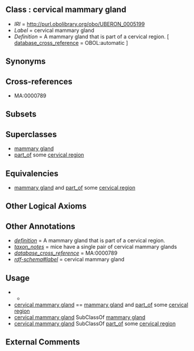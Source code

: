 
## Class : cervical mammary gland

 * *IRI* = http://purl.obolibrary.org/obo/UBERON_0005199
 * *Label* = cervical mammary gland
 * *Definition* = A mammary gland that is part of a cervical region. [ [database_cross_reference](../../ef/oboInOwl#hasDbXref.md) = OBOL:automatic ]

## Synonyms


## Cross-references

 * MA:0000789

## Subsets


## Superclasses

 * [mammary gland](../../UBERON/11/UBERON_0001911.md)
 * [part_of](../../BFO/50/BFO_0000050.md) some [cervical region](../../UBERON/34/UBERON_0005434.md)

## Equivalencies

 * [mammary gland](../../UBERON/11/UBERON_0001911.md) and [part_of](../../BFO/50/BFO_0000050.md) some [cervical region](../../UBERON/34/UBERON_0005434.md)

## Other Logical Axioms


## Other Annotations

 * *[definition](../../IAO/15/IAO_0000115.md)* = A mammary gland that is part of a cervical region.
 * *[taxon_notes](../../UBPROP/08/UBPROP_0000008.md)* = mice have a single pair of cervical mammary glands
 * *[database_cross_reference](../../ef/oboInOwl#hasDbXref.md)* = MA:0000789
 * *[rdf-schema#label](../../el/rdf-schema#label.md)* = cervical mammary gland

## Usage

 * -
 * [cervical mammary gland](../../UBERON/99/UBERON_0005199.md) == [mammary gland](../../UBERON/11/UBERON_0001911.md) and [part_of](../../BFO/50/BFO_0000050.md) some [cervical region](../../UBERON/34/UBERON_0005434.md)
 * [cervical mammary gland](../../UBERON/99/UBERON_0005199.md) SubClassOf [mammary gland](../../UBERON/11/UBERON_0001911.md)
 * [cervical mammary gland](../../UBERON/99/UBERON_0005199.md) SubClassOf [part_of](../../BFO/50/BFO_0000050.md) some [cervical region](../../UBERON/34/UBERON_0005434.md)

## External Comments

